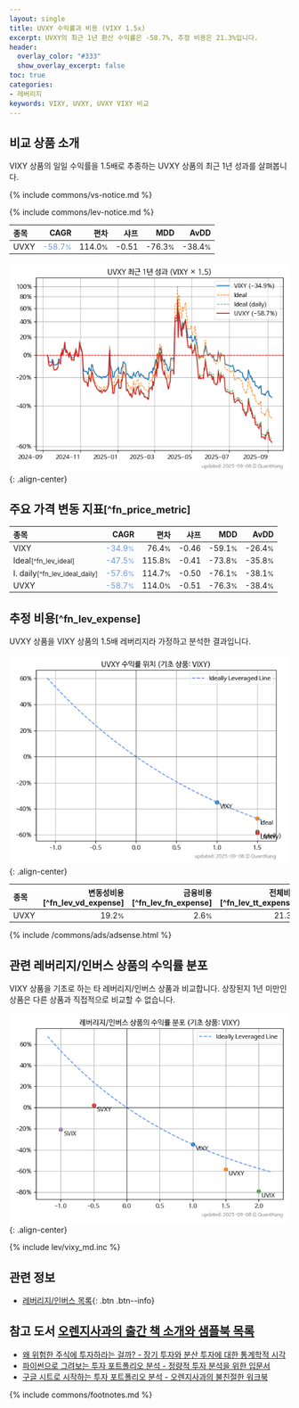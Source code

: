 ```yaml
---
layout: single
title: UVXY 수익률과 비용 (VIXY 1.5x)
excerpt: UVXY의 최근 1년 환산 수익률은 -58.7%, 추정 비용은 21.3%입니다.
header:
  overlay_color: "#333"
  show_overlay_excerpt: false
toc: true
categories:
- 레버리지
keywords: VIXY, UVXY, UVXY VIXY 비교
---
```


## 비교 상품 소개


VIXY 상품의 일일 수익률을 1.5배로 추종하는 UVXY 상품의 최근 1년 성과를 살펴봅니다.





{% include commons/vs-notice.md %}

{% include commons/lev-notice.md %}

| **종목** | **CAGR** | **편차** | **샤프** | **MDD** | **AvDD** |
| :------------ | ------: | -----------: | -------: | ------: | -------: |
| UVXY | <span style="color: cornflowerblue">-58.7<small>%</small></span> | 114.0<small>%</small> | -0.51 | -76.3<small>%</small> | -38.4<small>%</small> |

<!-- more -->


![UVXY](/lev/images/uvxy.png){: .align-center}


## 주요 가격 변동 지표<small>[^fn_price_metric]</small>


| **종목** | **CAGR** | **편차** | **샤프** | **MDD** | **AvDD** |
| :------------ | ------: | -----------: | -------: | ------: | -------: |
| VIXY | <span style="color: cornflowerblue">-34.9<small>%</small></span> | 76.4<small>%</small> | -0.46 | -59.1<small>%</small> | -26.4<small>%</small> |
| Ideal<small>[^fn_lev_ideal]</small> | <span style="color: cornflowerblue">-47.5<small>%</small></span> | 115.8<small>%</small> | -0.41 | -73.8<small>%</small> | -35.8<small>%</small> |
| I. daily<small>[^fn_lev_ideal_daily]</small> | <span style="color: cornflowerblue">-57.6<small>%</small></span> | 114.7<small>%</small> | -0.50 | -76.1<small>%</small> | -38.1<small>%</small> |
| UVXY | <span style="color: cornflowerblue">-58.7<small>%</small></span> | 114.0<small>%</small> | -0.51 | -76.3<small>%</small> | -38.4<small>%</small> |


## 추정 비용<small>[^fn_lev_expense]</small><a id="expense"></a>

UVXY 상품을 VIXY 상품의 1.5배 레버리지라 가정하고 분석한 결과입니다.

![UVXY](/lev/images/uvxy_ideal.png){: .align-center}

| **종목** | **변동성비용**[^fn_lev_vd_expense] | **금융비용**[^fn_lev_fn_expense] | **전체비용**[^fn_lev_tt_expense] |
| :------------ | ------: | -----------: | -------: |
| UVXY | 19.2<small>%</small> | 2.6<small>%</small> | 21.3<small>%</small> |

{% include /commons/ads/adsense.html %}



## 관련 레버리지/인버스 상품의 수익률 분포

VIXY 상품을 기초로 하는 타 레버리지/인버스 상품과 비교합니다. 상장된지 1년 미만인 상품은 다른 상품과 직접적으로 비교할 수 없습니다.

![VIXY](/lev/images/vixy_ideal.png){: .align-center}

{% include lev/vixy_md.inc %}


## 관련 정보

- [레버리지/인버스 목록](/lev/){: .btn .btn--info}


## 참고 도서 [오렌지사과의 출간 책 소개와 샘플북 목록](https://kongdori.tistory.com/691)

- [왜 위험한 주식에 투자하라는 걸까? - 장기 투자와 분산 투자에 대한 통계학적 시각](https://kongdori.tistory.com/421)
- [파이썬으로 그려보는 투자 포트폴리오 분석  - 정량적 투자 분석을 위한 입문서](https://kongdori.tistory.com/643)
- [구글 시트로 시작하는 투자 포트폴리오 분석 - 오렌지사과의 불친절한 워크북](https://kongdori.tistory.com/449)

{% include commons/footnotes.md %}